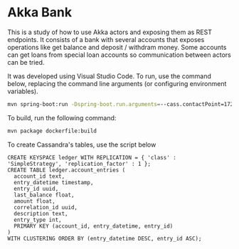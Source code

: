 # Akka Bank

This is a study of how to use Akka actors and exposing them as REST endpoints. It consists of a bank with several accounts that exposes operations like get balance and deposit / withdram money. Some accounts can get loans from special loan accounts so communication between actors can be tried.

It was developed using Visual Studio Code. To run, use the command below, replacing the command line arguments (or configuring environment variables).
```bash
mvn spring-boot:run -Dspring-boot.run.arguments=--cass.contactPoint=172.17.0.3,--cass.keyspace=ledger,--cass.username=xxx,--cass.password=xxx
```

To build, run the following command:
```bash
mvn package dockerfile:build
```

To create Cassandra's tables, use the script below
```cql
CREATE KEYSPACE ledger WITH REPLICATION = { 'class' : 'SimpleStrategy', 'replication_factor' : 1 };
CREATE TABLE ledger.account_entries (
  account_id text,
  entry_datetime timestamp,
  entry_id uuid,
  last_balance float,
  amount float,
  correlation_id uuid,
  description text,
  entry_type int,
  PRIMARY KEY (account_id, entry_datetime, entry_id)
)
WITH CLUSTERING ORDER BY (entry_datetime DESC, entry_id ASC);
```